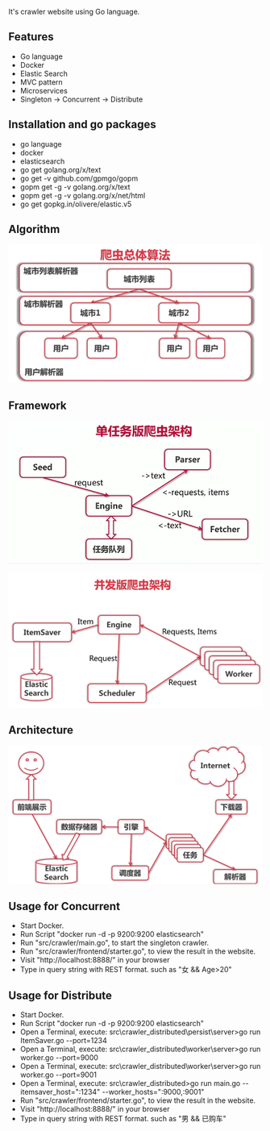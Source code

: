 It's crawler website using Go language.

## Features

- Go language
- Docker
- Elastic Search
- MVC pattern
- Microservices
- Singleton -> Concurrent -> Distribute

## Installation and go packages

- go language
- docker
- elasticsearch
- go get golang.org/x/text
- go get -v github.com/gpmgo/gopm
- gopm get -g -v golang.org/x/text
- gopm get -g -v golang.org/x/net/html
- go get gopkg.in/olivere/elastic.v5

## Algorithm

![Algorithm](.\images\Algorithm.png)

## Framework

![Frame1](.\images\Frame1.png)

![Frame2](.\images\Frame2.png)

## Architecture

![Architecture](.\images\Architecture.png)



## Usage for Concurrent

- Start Docker.
- Run Script "docker run -d -p 9200:9200 elasticsearch"
- Run "src/crawler/main.go", to start the singleton crawler.
- Run "src/crawler/frontend/starter.go", to view the result in the website.
- Visit "http://localhost:8888/" in your browser
- Type in query string with REST format. such as "女 && Age>20"

## Usage for Distribute

- Start Docker.
- Run Script "docker run -d -p 9200:9200 elasticsearch"
- Open a Terminal, execute: src\crawler_distributed\persist\server>go run ItemSaver.go --port=1234
- Open a Terminal, execute: src\crawler_distributed\worker\server>go run worker.go --port=9000
- Open a Terminal, execute: src\crawler_distributed\worker\server>go run worker.go --port=9001
- Open a Terminal, execute: src\crawler_distributed>go run main.go --itemsaver_host=":1234" --worker_hosts=":9000,:9001"
- Run "src/crawler/frontend/starter.go", to view the result in the website.
- Visit "http://localhost:8888/" in your browser
- Type in query string with REST format. such as "男 && 已购车"